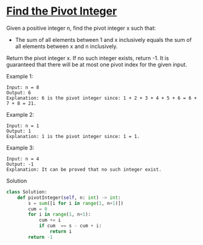 # [Find the Pivot Integer](https://leetcode.com/problems/find-the-pivot-integer/submissions/858133118/)

Given a positive integer n, find the pivot integer x such that:

- The sum of all elements between 1 and x inclusively equals the sum of all elements between x and n inclusively.

Return the pivot integer x. If no such integer exists, return -1. It is guaranteed that there will be at most one pivot 
index for the given input.

Example 1:
```
Input: n = 8
Output: 6
Explanation: 6 is the pivot integer since: 1 + 2 + 3 + 4 + 5 + 6 = 6 + 7 + 8 = 21.
```
Example 2:
```
Input: n = 1
Output: 1
Explanation: 1 is the pivot integer since: 1 = 1.
```
Example 3:
```
Input: n = 4
Output: -1
Explanation: It can be proved that no such integer exist.
```
Solution
```python
class Solution:
    def pivotInteger(self, n: int) -> int:
        s = sum([i for i in range(1, n+1)])
        cum = 0
        for i in range(1, n+1):
            cum += i
            if cum  == s - cum + i:
                return i
        return -1
```